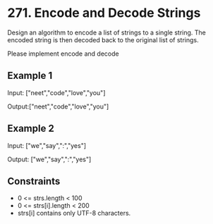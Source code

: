 # 271. Encode and Decode Strings

Design an algorithm to encode a list of strings to a single string. The encoded string is then decoded back to the original list of strings.

Please implement encode and decode

## Example 1

Input: ["neet","code","love","you"]

Output:["neet","code","love","you"]

## Example 2

Input: ["we","say",":","yes"]

Output: ["we","say",":","yes"]

## Constraints

- 0 <= strs.length < 100
- 0 <= strs[i].length < 200
- strs[i] contains only UTF-8 characters.

